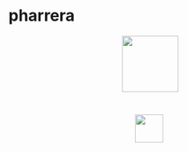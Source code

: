# pharrera
<div align="center">
  <img height="100" src="https://stryvemarketing.com/wp-content/uploads/2016/04/welcome.gif"  />
</div>

###


<br clear="both">

<div align="center">
  <img height="50" src="https://web.archive.org/web/20090903025330/http://geocities.com/sagun_0204/computer002.gif"  />
  <img height="50" srx="https://img1.picmix.com/output/stamp/normal/8/3/4/2/2432438_48352.gif"  />
</div>

###
